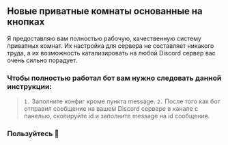 ## Новые приватные комнаты основанные на кнопках

Я предоставляю вам полностью рабочую, качественную систему приватных комнат. Их настройка для сервера не составляет никакого труда, а их возможность катализировать на любой Discord сервер вас очень сильно порадует.

### Чтобы полностью работал бот вам нужно следовать данной инструкции:

> `1.` Заполните конфиг кроме пункта message.
> `2.` После того как бот отправил сообщение на вашем Discord сервере в канале с панелью, скопируйте id и заполните message на id сообщения. 

### Пользуйтесь 💚
